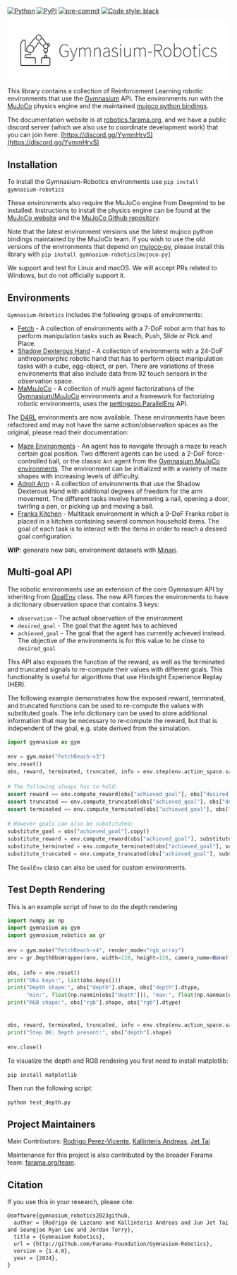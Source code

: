[![Python](https://img.shields.io/pypi/pyversions/gymnasium-robotics.svg)](https://badge.fury.io/py/gymnasium-robotics)
[![PyPI](https://badge.fury.io/py/gymnasium-robotics.svg)](https://badge.fury.io/py/gymnasium-robotics)
[![pre-commit](https://img.shields.io/badge/pre--commit-enabled-brightgreen?logo=pre-commit&logoColor=white)](https://pre-commit.com/)
[![Code style: black](https://img.shields.io/badge/code%20style-black-000000.svg)](https://github.com/psf/black)


<p align="center">
  <a href = "https://robotics.farama.org/" target = "_blank"> <img src="https://raw.githubusercontent.com/Farama-Foundation/Gymnasium-Robotics/main/docs/gymnasium-robotics.png" width="500px"/> </a>
</p>

This library contains a collection of Reinforcement Learning robotic environments that use the [Gymnasium](https://gymnasium.farama.org/) API. The environments run with the [MuJoCo](https://mujoco.org/) physics engine and the maintained [mujoco python bindings](https://mujoco.readthedocs.io/en/latest/python.html).

The documentation website is at [robotics.farama.org](https://robotics.farama.org/), and we have a public discord server (which we also use to coordinate development work) that you can join here: [https://discord.gg/YymmHrvS](https://discord.gg/YymmHrvS)

## Installation

To install the Gymnasium-Robotics environments use `pip install gymnasium-robotics`

These environments also require the MuJoCo engine from Deepmind to be installed. Instructions to install the physics engine can be found at the [MuJoCo website](https://mujoco.org/) and the [MuJoCo Github repository](https://github.com/deepmind/mujoco).

Note that the latest environment versions use the latest mujoco python bindings maintained by the MuJoCo team. If you wish to use the old versions of the environments that depend on [mujoco-py](https://github.com/openai/mujoco-py), please install this library with `pip install gymnasium-robotics[mujoco-py]`

We support and test for Linux and macOS. We will accept PRs related to Windows, but do not officially support it.

## Environments

`Gymnasium-Robotics` includes the following groups of environments:

* [Fetch](https://robotics.farama.org/envs/fetch/) - A collection of environments with a 7-DoF robot arm that has to perform manipulation tasks such as Reach, Push, Slide or Pick and Place.
* [Shadow Dexterous Hand](https://robotics.farama.org/envs/shadow_dexterous_hand/) - A collection of environments with a 24-DoF anthropomorphic robotic hand that has to perform object manipulation tasks with a cube, egg-object, or pen. There are variations of these environments that also include data from 92 touch sensors in the observation space.
* [MaMuJoCo](https://robotics.farama.org/envs/MaMuJoCo/) - A collection of multi agent factorizations of the [Gymnasium/MuJoCo](https://gymnasium.farama.org/environments/mujoco/) environments and a framework for factorizing robotic environments, uses the [pettingzoo.ParallelEnv](https://pettingzoo.farama.org/api/parallel/) API.

The [D4RL](https://github.com/Farama-Foundation/D4RL) environments are now available. These environments have been refactored and may not have the same action/observation spaces as the original, please read their documentation:

* [Maze Environments](https://robotics.farama.org/envs/maze/) - An agent has to navigate through a maze to reach certain goal position. Two different agents can be used: a 2-DoF force-controlled ball, or the classic `Ant` agent from the [Gymnasium MuJoCo environments](https://gymnasium.farama.org/environments/mujoco/ant/). The environment can be initialized with a variety of maze shapes with increasing levels of difficulty.
* [Adroit Arm](https://robotics.farama.org/envs/adroit_hand/) - A collection of environments that use the Shadow Dexterous Hand with additional degrees of freedom for the arm movement.
The different tasks involve hammering a nail, opening a door, twirling a pen, or picking up and moving a ball.
* [Franka Kitchen](https://robotics.farama.org/envs/franka_kitchen/) - Multitask environment in which a 9-DoF Franka robot is placed in a kitchen containing several common household items. The goal of each task is to interact with the items in order to reach a desired goal configuration.

**WIP**: generate new `D4RL` environment datasets with [Minari](https://github.com/Farama-Foundation/Minari).

## Multi-goal API

The robotic environments use an extension of the core Gymnasium API by inheriting from [GoalEnv](https://robotics.farama.org/content/multi-goal_api/) class. The new API forces the environments to have a dictionary observation space that contains 3 keys:

* `observation` - The actual observation of the environment
* `desired_goal` - The goal that the agent has to achieved
* `achieved_goal` - The goal that the agent has currently achieved instead. The objective of the environments is for this value to be close to `desired_goal`

This API also exposes the function of the reward, as well as the terminated and truncated signals to re-compute their values with different goals. This functionality is useful for algorithms that use Hindsight Experience Replay (HER).

The following example demonstrates how the exposed reward, terminated, and truncated functions
can be used to re-compute the values with substituted goals. The info dictionary can be used to store
additional information that may be necessary to re-compute the reward, but that is independent of the
goal, e.g. state derived from the simulation.

```python
import gymnasium as gym

env = gym.make("FetchReach-v3")
env.reset()
obs, reward, terminated, truncated, info = env.step(env.action_space.sample())

# The following always has to hold:
assert reward == env.compute_reward(obs["achieved_goal"], obs["desired_goal"], info)
assert truncated == env.compute_truncated(obs["achieved_goal"], obs["desired_goal"], info)
assert terminated == env.compute_terminated(obs["achieved_goal"], obs["desired_goal"], info)

# However goals can also be substituted:
substitute_goal = obs["achieved_goal"].copy()
substitute_reward = env.compute_reward(obs["achieved_goal"], substitute_goal, info)
substitute_terminated = env.compute_terminated(obs["achieved_goal"], substitute_goal, info)
substitute_truncated = env.compute_truncated(obs["achieved_goal"], substitute_goal, info)
```

The `GoalEnv` class can also be used for custom environments.

## Test Depth Rendering

This is an example script of how to do the depth rendering

```python
import numpy as np
import gymnasium as gym
import gymnasium_robotics as gr

env = gym.make("FetchReach-v4", render_mode="rgb_array")
env = gr.DepthObsWrapper(env, width=128, height=128, camera_name=None)

obs, info = env.reset()
print("Obs keys:", list(obs.keys()))
print("Depth shape:", obs["depth"].shape, obs["depth"].dtype,
      "min:", float(np.nanmin(obs["depth"])), "max:", float(np.nanmax(obs["depth"])))
print("RGB shape:", obs["rgb"].shape, obs["rgb"].dtype)


obs, reward, terminated, truncated, info = env.step(env.action_space.sample())
print("Step OK; Depth present:", obs["depth"].shape)

env.close()
```

To visualize the depth and RGB rendering you first need to install matplotlib:

`pip install matplotlib`

Then run the following script:

`python test_depth.py`


## Project Maintainers
Main Contributors: [Rodrigo Perez-Vicente](https://github.com/rodrigodelazcano), [Kallinteris Andreas](https://github.com/Kallinteris-Andreas), [Jet Tai](https://github.com/jjshoots)

Maintenance for this project is also contributed by the broader Farama team: [farama.org/team](https://farama.org/team).

## Citation

If you use this in your research, please cite:
```
@software{gymnasium_robotics2023github,
  author = {Rodrigo de Lazcano and Kallinteris Andreas and Jun Jet Tai and Seungjae Ryan Lee and Jordan Terry},
  title = {Gymnasium Robotics},
  url = {http://github.com/Farama-Foundation/Gymnasium-Robotics},
  version = {1.4.0},
  year = {2024},
}
```

